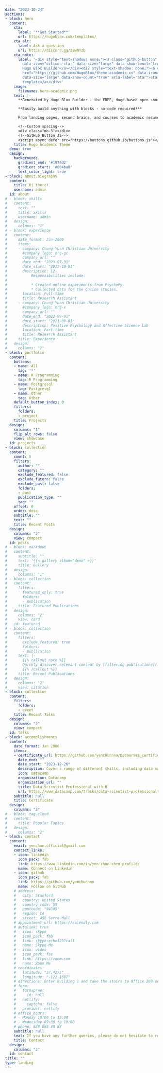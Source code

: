 ```yaml
---
date: "2023-10-24"
sections:
- block: hero
  content:
    cta:
      label: '**Get Started**'
      url: https://hugoblox.com/templates/
    cta_alt:
      label: Ask a question
      url: https://discord.gg/z8wNYzb
    cta_note:
      label: '<div style="text-shadow: none;"><a class="github-button" href="https://github.com/HugoBlox/hugo-blox-builder"
        data-icon="octicon-star" data-size="large" data-show-count="true" aria-label="Star">Star
        Hugo Blox Builder</a></div><div style="text-shadow: none;"><a class="github-button"
        href="https://github.com/HugoBlox/theme-academic-cv" data-icon="octicon-star"
        data-size="large" data-show-count="true" aria-label="Star">Star the Academic
        template</a></div>'
    image:
      filename: hero-academic.png
    text: |-
      **Generated by Hugo Blox Builder - the FREE, Hugo-based open source website builder trusted by 500,000+ sites.**

      **Easily build anything with blocks - no-code required!**

      From landing pages, second brains, and courses to academic resumés, conferences, and tech blogs.

      <!--Custom spacing-->
      <div class="mb-3"></div>
      <!--GitHub Button JS-->
      <script async defer src="https://buttons.github.io/buttons.js"></script>
    title: Hugo Academic Theme
  demo: true
  design:
    background:
      gradient_end: '#1976d2'
      gradient_start: '#004ba0'
      text_color_light: true
- block: about.biography
  content:
    title: Hi there!
    username: admin
  id: about
# - block: skills
#   content:
#     text: ""
#     title: Skills
#     username: admin
#   design:
#     columns: "1"
# - block: experience
#   content:
#     date_format: Jan 2006
#     items:
#     - company: Chung Yuan Christian University
#       #company_logo: org-gc
#       company_url: ""
#       date_end: "2023-07-31"
#       date_start: "2022-10-01"
#       description: |2-
#           Responsibilities include:
# 
#           * Created online experiments from PsychoPy.
#           * Collected data for the online studies.
#       location: Full-time
#       title: Research Assistant
#     - company: Chung Yuan Christian University
#       #company_logo: org-x
#       company_url: ""
#       date_end: "2022-09-01"
#       date_start: "2021-09-01"
#       description: Positive Psychology and Affective Science Lab
#       location: Part-time
#       title: Research Assistant
#     title: Experience
#   design:
#     columns: "2"
- block: portfolio
  content:
    buttons:
    - name: All
      tag: '*'
    - name: R Programming
      tag: R Programming
    - name: Postgresql
      tag: Postgresql
    - name: Other
      tag: Other
    default_button_index: 0
    filters:
      folders:
      - project
    title: Projects
  design:
    columns: "1"
    flip_alt_rows: false
    view: showcase
  id: projects
- block: collection
  content:
    count: 5
    filters:
      author: ""
      category: ""
      exclude_featured: false
      exclude_future: false
      exclude_past: false
      folders:
      - post
      publication_type: ""
      tag: ""
    offset: 0
    order: desc
    subtitle: ""
    text: ""
    title: Recent Posts
  design:
    columns: "2"
    view: compact
  id: posts
# - block: markdown
#   content:
#     subtitle: ""
#     text: '{{< gallery album="demo" >}}'
#     title: Gallery
#   design:
#     columns: "1"
# - block: collection
#   content:
#     filters:
#       featured_only: true
#       folders:
#       - publication
#     title: Featured Publications
#   design:
#     columns: "2"
#     view: card
#   id: featured
# - block: collection
#   content:
#     filters:
#       exclude_featured: true
#       folders:
#       - publication
#     text: |-
#       {{% callout note %}}
#       Quickly discover relevant content by [filtering publications](./publication/).
#       {{% /callout %}}
#     title: Recent Publications
#   design:
#     columns: "2"
#     view: citation
- block: collection
  content:
    filters:
      folders:
      - event
    title: Recent Talks
  design:
    columns: "2"
    view: compact
  id: talks
- block: accomplishments
  content:
    date_format: Jan 2006
    items:
    - certificate_url: https://github.com/yenchunnnn/DScourses_certifications
      date_end: ""
      date_start: "2023-12-26"
      description: Cover a range of different skills, including data manipulation, visualization, analysis, and modeling. Also gain an understanding of SQL and Git for data science projects.
      icon: Datacamp
      organization: Datacamp
      organization_url: ""
      title: Data Scientist Professional with R
      url: https://www.datacamp.com/tracks/data-scientist-professional-with-r
    subtitle: null
    title: Certificate
  design:
    columns: "2"
# - block: tag_cloud
#   content:
#     title: Popular Topics
#   design:
#     columns: "2"
- block: contact
  content:
    email: yenchun.official@gmail.com
    contact_links:
    - icon: linkedin
      icon_pack: fab
      link: https://www.linkedin.com/in/yen-chun-chen-profile/
      name: Connect on Linkedin
    - icon: github
      icon_pack: fab
      link: https://github.com/yenchunnnn
      name: Follow on GitHub
    # address:
    #   city: Stanford
    #   country: United States
    #   country_code: US
    #   postcode: "94305"
    #   region: CA
    #   street: 450 Serra Mall
    # appointment_url: https://calendly.com
    # autolink: true
    # - icon: skype
    #   icon_pack: fab
    #   link: skype:echo123?call
    #   name: Skype Me
    # - icon: video
    #   icon_pack: fas
    #   link: https://zoom.com
    #   name: Zoom Me
    # coordinates:
    #   latitude: "37.4275"
    #   longitude: "-122.1697"
    # directions: Enter Building 1 and take the stairs to Office 200 on Floor 2
    # form:
    #   formspree:
    #     id: null
    #   netlify:
    #     captcha: false
    #   provider: netlify
    # office_hours:
    # - Monday 10:00 to 13:00
    # - Wednesday 09:00 to 10:00
    # phone: 888 888 88 88
    subtitle: null
    text: If you have any further queries, please do not hesitate to reach out to me!
    title: Contact
  design:
    columns: "2"
  id: contact
title: ""
type: landing
---
```

